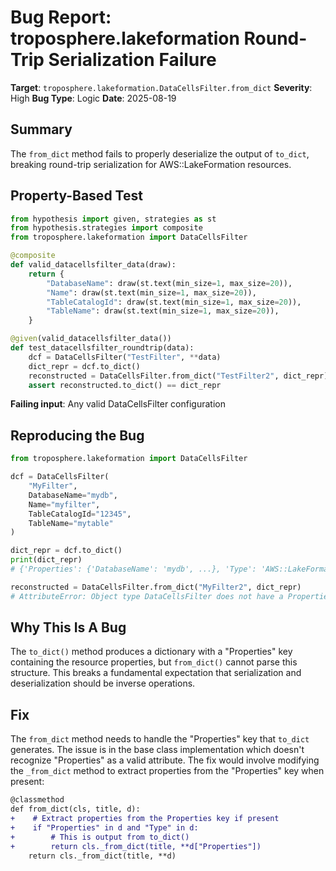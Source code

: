 # Bug Report: troposphere.lakeformation Round-Trip Serialization Failure

**Target**: `troposphere.lakeformation.DataCellsFilter.from_dict`
**Severity**: High
**Bug Type**: Logic
**Date**: 2025-08-19

## Summary

The `from_dict` method fails to properly deserialize the output of `to_dict`, breaking round-trip serialization for AWS::LakeFormation resources.

## Property-Based Test

```python
from hypothesis import given, strategies as st
from hypothesis.strategies import composite
from troposphere.lakeformation import DataCellsFilter

@composite
def valid_datacellsfilter_data(draw):
    return {
        "DatabaseName": draw(st.text(min_size=1, max_size=20)),
        "Name": draw(st.text(min_size=1, max_size=20)),
        "TableCatalogId": draw(st.text(min_size=1, max_size=20)),
        "TableName": draw(st.text(min_size=1, max_size=20)),
    }

@given(valid_datacellsfilter_data())
def test_datacellsfilter_roundtrip(data):
    dcf = DataCellsFilter("TestFilter", **data)
    dict_repr = dcf.to_dict()
    reconstructed = DataCellsFilter.from_dict("TestFilter2", dict_repr)
    assert reconstructed.to_dict() == dict_repr
```

**Failing input**: Any valid DataCellsFilter configuration

## Reproducing the Bug

```python
from troposphere.lakeformation import DataCellsFilter

dcf = DataCellsFilter(
    "MyFilter",
    DatabaseName="mydb",
    Name="myfilter",
    TableCatalogId="12345",
    TableName="mytable"
)

dict_repr = dcf.to_dict()
print(dict_repr)
# {'Properties': {'DatabaseName': 'mydb', ...}, 'Type': 'AWS::LakeFormation::DataCellsFilter'}

reconstructed = DataCellsFilter.from_dict("MyFilter2", dict_repr)
# AttributeError: Object type DataCellsFilter does not have a Properties property.
```

## Why This Is A Bug

The `to_dict()` method produces a dictionary with a "Properties" key containing the resource properties, but `from_dict()` cannot parse this structure. This breaks a fundamental expectation that serialization and deserialization should be inverse operations.

## Fix

The `from_dict` method needs to handle the "Properties" key that `to_dict` generates. The issue is in the base class implementation which doesn't recognize "Properties" as a valid attribute. The fix would involve modifying the `_from_dict` method to extract properties from the "Properties" key when present:

```diff
@classmethod
def from_dict(cls, title, d):
+    # Extract properties from the Properties key if present
+    if "Properties" in d and "Type" in d:
+        # This is output from to_dict()
+        return cls._from_dict(title, **d["Properties"])
    return cls._from_dict(title, **d)
```